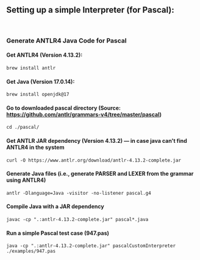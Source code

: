 

## Setting up a simple Interpreter (for Pascal):
<br>

### Generate ANTLR4 Java Code for Pascal
#### Get ANTLR4 (Version 4.13.2):
``brew install antlr``
#### Get Java (Version 17.0.14):
``brew install openjdk@17``
#### Go to downloaded pascal directory (Source: https://github.com/antlr/grammars-v4/tree/master/pascal)
``cd ./pascal/``
#### Get ANTLR JAR dependency (Version 4.13.2) — in case java can't find ANTLR4 in the system
``curl -O https://www.antlr.org/download/antlr-4.13.2-complete.jar`` 
#### Generate Java files (i.e., generate PARSER and LEXER from the grammar using ANTLR4)
``antlr -Dlanguage=Java -visitor -no-listener pascal.g4``
#### Compile Java with a JAR dependency 
``javac -cp ".:antlr-4.13.2-complete.jar" pascal*.java``
#### Run a simple Pascal test case (947.pas)
``java -cp ".:antlr-4.13.2-complete.jar" pascalCustomInterpreter ./examples/947.pas``